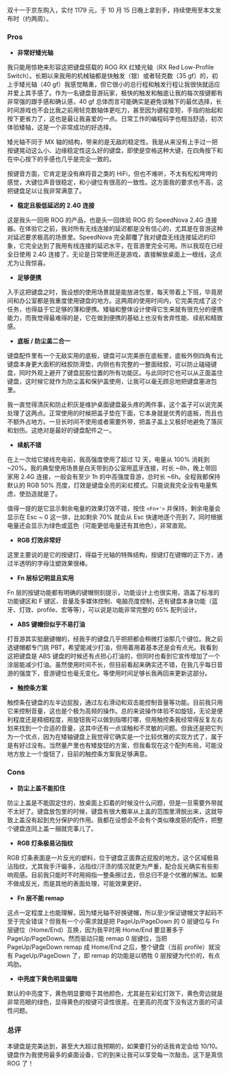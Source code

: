 双十一于京东购入，实付 1179 元，于 10 月 15 日晚上拿到手，持续使用至本文发布时（约两周）。

### Pros

- **非常好矮光轴**

我只能用惊艳来形容这把键盘搭载的 ROG RX 红矮光轴（RX Red Low-Profile Switch）。长期以来我用的机械轴都是快触发（银）或者轻克数（35 gf）的，初上手矮光轴（40 gf）我感觉略重，但它很小的总行程和触发行程让我很快就适应并爱上其手感了。作为一名键盘音游玩家，极快的触发和触底让我的每次按键都有非常强的跟手感和确认感，40 gf 总体而言可能确实是避免误触下的最优选择，长时间游戏也不会比我之前用轻克数轴体更吃力，甚至因为键程变短，手指的抬起和按下更省力了，这也是最让我喜爱的一点。日常工作的编程码字也相当舒适，初次体验矮轴，这是一个非常成功的好选择。

矮光轴不同于 MX 轴的结构，带来的是无敌的稳定性。我是从来没有上手过一把按键晃动这么小、边缘稳定性这么好的键盘，即使是空格这种大键，在四角按下和在中心按下的手感也几乎是完全一致的。

按键音方面，它肯定是没有麻将音之类的 HiFi，但也不难听，不太有松松垮垮的感觉，大键位声音很稳定，和小键位有很高的一致性。这方面我的要求也不高，这把键盘足以让我非常满意了。

- **稳定且极低延迟的 2.4G 连接**

这是我头一回用 ROG 的产品，也是头一回体验 ROG 的 SpeedNova 2.4G 连接器。在体验它之前，我对所有无线连接的延迟都是没有信心的，尤其是在音游这种对延迟要求极高的场景里。SpeedNova 完全颠覆了我对键盘无线连接延迟的印象，它完全达到了我用有线连接的延迟水平，在音游里完全可用。所以我现在已经全日使用 2.4G 连接了，无论是日常使用还是游戏，直接解放桌面上一根线，这点尤为让我惊喜。

- **足够便携**

入手这把键盘之时，我设想的使用场景就是能放进包里，每天带着上下班，毕竟房间和办公室都是我重度使用键盘的地方。这两周的使用时间内，它完美完成了这个任务，也得益于它足够的薄和便携。矮轴和整体设计使得它生来就有很充分的便携能力，而我觉得最难得的是，它在做到便携的基础上也没有舍弃性能、续航和精致感。

- **底板 / 防尘盖二合一**

键盘配件里有一个无敌实用的底板，键盘可以完美嵌在底板里，底板外侧四角有比键盘本身更大面积的硅胶防滑垫，内侧也有完整的一整面硅胶，可以防止磕碰键盘，同时外观上避开了键盘屁股位置的所有功能区。与此同时它也可以从正面盖住键盘，这时候它就作为防尘盖和保护盖使用，让我可以毫无顾忌地把键盘塞进包里。

我一直觉得清灰和防止积灰是维护桌面键盘最头疼的两件事，这个盖子可以说完美处理了这两点。正常使用的时候把盖子垫在下面，它本身就是优秀的底板，而且也不额外占地方。一旦长时间不使用或者需要外带，把盖子盖上又极好地避免了落灰和划伤。这绝对是最好的键盘配件之一。

- **续航不错**

在上一次给它接线充电前，我高强度使用了超过 12 天，电量从 100% 消耗到 ~20%。我的典型使用场景是白天带到办公室用蓝牙连接，时长 ~8h，晚上带回家用 2.4G 连接，一般会有至少 1h 的中高强度音游，总时长 ~6h。全程我都保持默认的 RGB 50% 亮度，灯效是键盘全亮的彩虹模式。只能说我完全没有电量焦虑，使劲造就是了。

值得一提的是它显示剩余电量的效果灯效不错，按住 `<Fn+'>` 并保持，剩余电量会显示在 Esc ~ 0 这一排，比如剩余 70% 就会从 Esc 快速地逐个亮到 7，同时根据电量还会显示为绿色或蓝色（可能更低电量还有其他色），非常直观。

- **RGB 灯效非常好**

这里主要说的是它的按键灯，得益于光轴的特殊结构，按键灯在键帽的正下方，通过半透明的字母注塑效果很棒。

- **Fn 层标记明显且实用**

Fn 层的按键功能都有明确的键帽侧刻提示，功能设计上也很实用，涵盖了标准的功能键区和 F 键区、音量及多媒体控制、电脑亮度控制，还有键盘本身功能（蓝牙、灯效、profile、宏等等），可以说是功能非常完整的 65% 配列设计。

- **ABS 键帽但似乎不易打油**

打音游其实挺磨键帽的，经我手的键盘几乎把把都会稍微打油那几个键位。我之前选键帽都专门挑 PBT，希望能减少打油，但用着用着基本还是会有点光。我看到这把键盘是 ABS 键盘的时候还有点担心打油的，但同时也看到它宣传增加了一个涂层能减少打油。虽然使用时间不长，但目前看起来确实还不错，在我几乎每日音游的强度下，音游键位也毫无变化。等使用时间足够长我再回来更新这部分。

- **触控条方案**

触控条在键盘的左半边屁股，通过左右滑动和双击能控制音量等功能。目前我只用它来控制音量，这也是个极为高频的操作。总的来说操作体验不如旋钮，无论是便利程度还是精细程度，用旋钮我可以做到指哪打哪，但用触控条我经常得反复左右划来找到一个合适的音量，这其中还有一点误触和不灵敏的问题。但我还是把它列为一个优点，因为在矮轴键盘上我觉得它确实是一个比较优雅的实现方式了，属于是有好过没有。当然量产里也有矮旋钮的方案，但我看现在这个配列布局，可能没地方放上一个旋钮了，目前的触控条方案我足够满意。

### Cons

- **防尘上盖不能扣住**

防尘上盖是不能固定住的，放桌面上扣着的时候没什么问题，但是一旦需要外带就不太好了。键盘放包里的时候，键盘有很大概率从上盖的范围里滑脱出来，这就导致上盖没有起到充分保护的作用。我都在设想会不会有个类似橡皮筋的配件，把整个键盘连同上盖一捆就完事儿了。

- **RGB 灯条极易沾指纹**

RGB 灯条表面是一片反光的塑料，位于键盘正面靠近屁股的地方。这个区域极易沾指纹，尤其我手汗偏多，沾指纹/汗渍的情况就更为严重，配合反光确实有些影响观感。目前我只能时不时用拇指一整条擦过去，但总归不是个优雅的解法。如果不做成反光，而是其他的表面处理，可能效果更好。

- **Fn 层不能 remap**

这点一定程度上也能理解，因为矮光轴不好换键帽，所以至少保证键帽文字起码不至于完全错误？但我有一个小需求就是把 PageUp/PageDown 的 0 层键位与 Fn 层键位（Home/End）互换，因为我平时用 Home/End 要显著多于 PageUp/PageDown。然而驱动只能 remap 0 层键位，当把 PageUp/PageDown remap 成 Home/End 之后，整个键盘（当前 profile）就没有 PageUp/PageDown 了，即 remap 的功能是以牺牲 0 层按键为代价的，有点鸡肋。

- **中亮度下黄色明显偏暗**

默认的中亮度下，黄色明显要暗于其他颜色，尤其是在彩虹灯效下，黄色旁边就是非常亮眼的绿色，显得黄色的按键可读性很差。在更高的亮度下没有这方面的可读性问题。

### 总评

本键盘是完美达到，甚至大大超过我预期的，如果要打分的话我肯定会给 10/10。键盘作为我使用最多的桌面设备，它的到来让我可以享受每一次敲击。这下是真信 ROG 了！